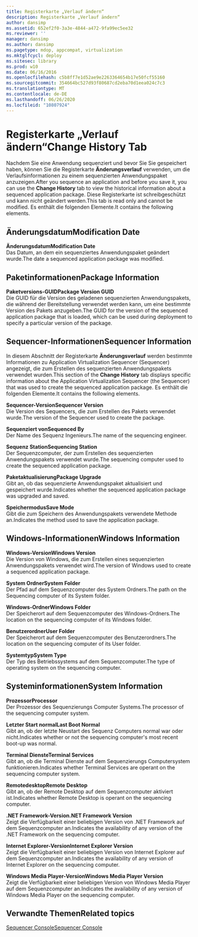 ```yaml
---
title: Registerkarte „Verlauf ändern“
description: Registerkarte „Verlauf ändern“
author: dansimp
ms.assetid: 652ef2f0-3a3e-4844-a472-9fa99ec5ee32
ms.reviewer: ''
manager: dansimp
ms.author: dansimp
ms.pagetype: mdop, appcompat, virtualization
ms.mktglfcycl: deploy
ms.sitesec: library
ms.prod: w10
ms.date: 06/16/2016
ms.openlocfilehash: c5b8ff7e1d52ae9e2263364654b17e50fcf55160
ms.sourcegitcommit: 354664bc527d93f80687cd2eba70d1eea024c7c3
ms.translationtype: MT
ms.contentlocale: de-DE
ms.lasthandoff: 06/26/2020
ms.locfileid: "10807924"
---
```

# <span data-ttu-id="9d972-103">Registerkarte „Verlauf ändern“</span><span class="sxs-lookup"><span data-stu-id="9d972-103">Change History Tab</span></span>


<span data-ttu-id="9d972-104">Nachdem Sie eine Anwendung sequenziert und bevor Sie Sie gespeichert haben, können Sie die Registerkarte **Änderungsverlauf** verwenden, um die Verlaufsinformationen zu einem sequenzierten Anwendungspaket anzuzeigen.</span><span class="sxs-lookup"><span data-stu-id="9d972-104">After you sequence an application and before you save it, you can use the **Change History** tab to view the historical information about a sequenced application package.</span></span> <span data-ttu-id="9d972-105">Diese Registerkarte ist schreibgeschützt und kann nicht geändert werden.</span><span class="sxs-lookup"><span data-stu-id="9d972-105">This tab is read only and cannot be modified.</span></span> <span data-ttu-id="9d972-106">Es enthält die folgenden Elemente.</span><span class="sxs-lookup"><span data-stu-id="9d972-106">It contains the following elements.</span></span>

## <span data-ttu-id="9d972-107">Änderungsdatum</span><span class="sxs-lookup"><span data-stu-id="9d972-107">Modification Date</span></span>


<a href="" id="modification-date"></a>**<span data-ttu-id="9d972-108">Änderungsdatum</span><span class="sxs-lookup"><span data-stu-id="9d972-108">Modification Date</span></span>**  
<span data-ttu-id="9d972-109">Das Datum, an dem ein sequenziertes Anwendungspaket geändert wurde.</span><span class="sxs-lookup"><span data-stu-id="9d972-109">The date a sequenced application package was modified.</span></span>

## <span data-ttu-id="9d972-110">Paketinformationen</span><span class="sxs-lookup"><span data-stu-id="9d972-110">Package Information</span></span>


<a href="" id="package-version-guid"></a>**<span data-ttu-id="9d972-111">Paketversions-GUID</span><span class="sxs-lookup"><span data-stu-id="9d972-111">Package Version GUID</span></span>**  
<span data-ttu-id="9d972-112">Die GUID für die Version des geladenen sequenzierten Anwendungspakets, die während der Bereitstellung verwendet werden kann, um eine bestimmte Version des Pakets anzugeben.</span><span class="sxs-lookup"><span data-stu-id="9d972-112">The GUID for the version of the sequenced application package that is loaded, which can be used during deployment to specify a particular version of the package.</span></span>

## <span data-ttu-id="9d972-113">Sequencer-Informationen</span><span class="sxs-lookup"><span data-stu-id="9d972-113">Sequencer Information</span></span>


<span data-ttu-id="9d972-114">In diesem Abschnitt der Registerkarte **Änderungsverlauf** werden bestimmte Informationen zu Application Virtualization Sequencer (Sequencer) angezeigt, die zum Erstellen des sequenzierten Anwendungspakets verwendet wurden.</span><span class="sxs-lookup"><span data-stu-id="9d972-114">This section of the **Change History** tab displays specific information about the Application Virtualization Sequencer (the Sequencer) that was used to create the sequenced application package.</span></span> <span data-ttu-id="9d972-115">Es enthält die folgenden Elemente.</span><span class="sxs-lookup"><span data-stu-id="9d972-115">It contains the following elements.</span></span>

<a href="" id="sequencer-version"></a>**<span data-ttu-id="9d972-116">Sequencer-Version</span><span class="sxs-lookup"><span data-stu-id="9d972-116">Sequencer Version</span></span>**  
<span data-ttu-id="9d972-117">Die Version des Sequencers, die zum Erstellen des Pakets verwendet wurde.</span><span class="sxs-lookup"><span data-stu-id="9d972-117">The version of the Sequencer used to create the package.</span></span>

<a href="" id="sequenced-by"></a>**<span data-ttu-id="9d972-118">Sequenziert von</span><span class="sxs-lookup"><span data-stu-id="9d972-118">Sequenced By</span></span>**  
<span data-ttu-id="9d972-119">Der Name des Sequenz Ingenieurs.</span><span class="sxs-lookup"><span data-stu-id="9d972-119">The name of the sequencing engineer.</span></span>

<a href="" id="sequencing-station"></a>**<span data-ttu-id="9d972-120">Sequenz Station</span><span class="sxs-lookup"><span data-stu-id="9d972-120">Sequencing Station</span></span>**  
<span data-ttu-id="9d972-121">Der Sequenzcomputer, der zum Erstellen des sequenzierten Anwendungspakets verwendet wurde.</span><span class="sxs-lookup"><span data-stu-id="9d972-121">The sequencing computer used to create the sequenced application package.</span></span>

<a href="" id="package-upgrade"></a>**<span data-ttu-id="9d972-122">Paketaktualisierung</span><span class="sxs-lookup"><span data-stu-id="9d972-122">Package Upgrade</span></span>**  
<span data-ttu-id="9d972-123">Gibt an, ob das sequenzierte Anwendungspaket aktualisiert und gespeichert wurde.</span><span class="sxs-lookup"><span data-stu-id="9d972-123">Indicates whether the sequenced application package was upgraded and saved.</span></span>

<a href="" id="save-mode"></a>**<span data-ttu-id="9d972-124">Speichermodus</span><span class="sxs-lookup"><span data-stu-id="9d972-124">Save Mode</span></span>**  
<span data-ttu-id="9d972-125">Gibt die zum Speichern des Anwendungspakets verwendete Methode an.</span><span class="sxs-lookup"><span data-stu-id="9d972-125">Indicates the method used to save the application package.</span></span>

## <span data-ttu-id="9d972-126">Windows-Informationen</span><span class="sxs-lookup"><span data-stu-id="9d972-126">Windows Information</span></span>


<a href="" id="windows-version"></a>**<span data-ttu-id="9d972-127">Windows-Version</span><span class="sxs-lookup"><span data-stu-id="9d972-127">Windows Version</span></span>**  
<span data-ttu-id="9d972-128">Die Version von Windows, die zum Erstellen eines sequenzierten Anwendungspakets verwendet wird.</span><span class="sxs-lookup"><span data-stu-id="9d972-128">The version of Windows used to create a sequenced application package.</span></span>

<a href="" id="system-folder"></a>**<span data-ttu-id="9d972-129">System Ordner</span><span class="sxs-lookup"><span data-stu-id="9d972-129">System Folder</span></span>**  
<span data-ttu-id="9d972-130">Der Pfad auf dem Sequenzcomputer des System Ordners.</span><span class="sxs-lookup"><span data-stu-id="9d972-130">The path on the Sequencing computer of its System folder.</span></span>

<a href="" id="windows-folder"></a>**<span data-ttu-id="9d972-131">Windows-Ordner</span><span class="sxs-lookup"><span data-stu-id="9d972-131">Windows Folder</span></span>**  
<span data-ttu-id="9d972-132">Der Speicherort auf dem Sequenzcomputer des Windows-Ordners.</span><span class="sxs-lookup"><span data-stu-id="9d972-132">The location on the sequencing computer of its Windows folder.</span></span>

<a href="" id="user-folder"></a>**<span data-ttu-id="9d972-133">Benutzerordner</span><span class="sxs-lookup"><span data-stu-id="9d972-133">User Folder</span></span>**  
<span data-ttu-id="9d972-134">Der Speicherort auf dem Sequenzcomputer des Benutzerordners.</span><span class="sxs-lookup"><span data-stu-id="9d972-134">The location on the sequencing computer of its User folder.</span></span>

<a href="" id="system-type"></a>**<span data-ttu-id="9d972-135">Systemtyp</span><span class="sxs-lookup"><span data-stu-id="9d972-135">System Type</span></span>**  
<span data-ttu-id="9d972-136">Der Typ des Betriebssystems auf dem Sequenzcomputer.</span><span class="sxs-lookup"><span data-stu-id="9d972-136">The type of operating system on the sequencing computer.</span></span>

## <span data-ttu-id="9d972-137">Systeminformationen</span><span class="sxs-lookup"><span data-stu-id="9d972-137">System Information</span></span>


<a href="" id="processor"></a>**<span data-ttu-id="9d972-138">Prozessor</span><span class="sxs-lookup"><span data-stu-id="9d972-138">Processor</span></span>**  
<span data-ttu-id="9d972-139">Der Prozessor des Sequenzierungs Computer Systems.</span><span class="sxs-lookup"><span data-stu-id="9d972-139">The processor of the sequencing computer system.</span></span>

<a href="" id="last-boot-normal"></a>**<span data-ttu-id="9d972-140">Letzter Start normal</span><span class="sxs-lookup"><span data-stu-id="9d972-140">Last Boot Normal</span></span>**  
<span data-ttu-id="9d972-141">Gibt an, ob der letzte Neustart des Sequenz Computers normal war oder nicht.</span><span class="sxs-lookup"><span data-stu-id="9d972-141">Indicates whether or not the sequencing computer's most recent boot-up was normal.</span></span>

<a href="" id="terminal-services"></a>**<span data-ttu-id="9d972-142">Terminal Dienste</span><span class="sxs-lookup"><span data-stu-id="9d972-142">Terminal Services</span></span>**  
<span data-ttu-id="9d972-143">Gibt an, ob die Terminal Dienste auf dem Sequenzierungs Computersystem funktionieren.</span><span class="sxs-lookup"><span data-stu-id="9d972-143">Indicates whether Terminal Services are operant on the sequencing computer system.</span></span>

<a href="" id="remote-desktop"></a>**<span data-ttu-id="9d972-144">Remotedesktop</span><span class="sxs-lookup"><span data-stu-id="9d972-144">Remote Desktop</span></span>**  
<span data-ttu-id="9d972-145">Gibt an, ob der Remote Desktop auf dem Sequenzcomputer aktiviert ist.</span><span class="sxs-lookup"><span data-stu-id="9d972-145">Indicates whether Remote Desktop is operant on the sequencing computer.</span></span>

<a href="" id="-net-framework-version"></a>**<span data-ttu-id="9d972-146">.NET Framework-Version</span><span class="sxs-lookup"><span data-stu-id="9d972-146">.NET Framework Version</span></span>**  
<span data-ttu-id="9d972-147">Zeigt die Verfügbarkeit einer beliebigen Version von .NET Framework auf dem Sequenzcomputer an.</span><span class="sxs-lookup"><span data-stu-id="9d972-147">Indicates the availability of any version of the .NET Framework on the sequencing computer.</span></span>

<a href="" id="internet-explorer-version"></a>**<span data-ttu-id="9d972-148">Internet Explorer-Version</span><span class="sxs-lookup"><span data-stu-id="9d972-148">Internet Explorer Version</span></span>**  
<span data-ttu-id="9d972-149">Zeigt die Verfügbarkeit einer beliebigen Version von Internet Explorer auf dem Sequenzcomputer an.</span><span class="sxs-lookup"><span data-stu-id="9d972-149">Indicates the availability of any version of Internet Explorer on the sequencing computer.</span></span>

<a href="" id="windows-media-player-version"></a>**<span data-ttu-id="9d972-150">Windows Media Player-Version</span><span class="sxs-lookup"><span data-stu-id="9d972-150">Windows Media Player Version</span></span>**  
<span data-ttu-id="9d972-151">Zeigt die Verfügbarkeit einer beliebigen Version von Windows Media Player auf dem Sequenzcomputer an.</span><span class="sxs-lookup"><span data-stu-id="9d972-151">Indicates the availability of any version of Windows Media Player on the sequencing computer.</span></span>

## <span data-ttu-id="9d972-152">Verwandte Themen</span><span class="sxs-lookup"><span data-stu-id="9d972-152">Related topics</span></span>


[<span data-ttu-id="9d972-153">Sequencer Console</span><span class="sxs-lookup"><span data-stu-id="9d972-153">Sequencer Console</span></span>](sequencer-console.md)

 

 





